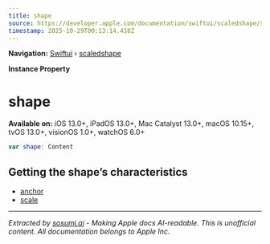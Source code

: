 ```yaml
---
title: shape
source: https://developer.apple.com/documentation/swiftui/scaledshape/shape
timestamp: 2025-10-29T00:13:14.438Z
---
```


**Navigation:** [Swiftui](/documentation/swiftui) › [scaledshape](/documentation/swiftui/scaledshape)

**Instance Property**

# shape

**Available on:** iOS 13.0+, iPadOS 13.0+, Mac Catalyst 13.0+, macOS 10.15+, tvOS 13.0+, visionOS 1.0+, watchOS 6.0+

```swift
var shape: Content
```

## Getting the shape’s characteristics

- [anchor](/documentation/swiftui/scaledshape/anchor)
- [scale](/documentation/swiftui/scaledshape/scale)

---

*Extracted by [sosumi.ai](https://sosumi.ai) - Making Apple docs AI-readable.*
*This is unofficial content. All documentation belongs to Apple Inc.*

